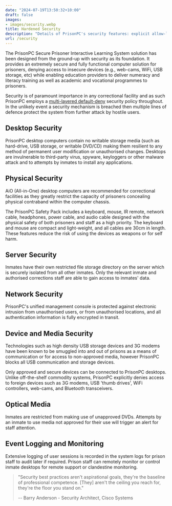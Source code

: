 ```yaml
---
date: "2024-07-19T13:50:32+10:00"
draft: false
images:
- images/security.webp
title: Hardened Security
description: "Details of PrisonPC's security features: explicit allow-listing for internet and removal media, secure chassis, detailed logging, and locked-down software."
url: /security
---
```


The PrisonPC Secure Prisoner Interactive Learning System solution has been designed from the ground-up with security as its foundation. It provides an extremely secure and fully functional computer solution for prisoners, denying access to insecure devices (e.g., web-cams, WiFi, USB storage, etc) while enabling education providers to deliver numeracy and literacy training as well as academic and vocational programmes to prisoners.

Security is of paramount importance in any correctional facility and as such PrisonPC employs a [multi-layered default-deny](http://en.wikipedia.org/wiki/Defense_in_depth_(computing)) security policy throughout. In the unlikely event a security mechanism is breached then multiple lines of defence protect the system from further attack by hostile users.

## Desktop Security

PrisonPC desktop computers contain no writable storage media (such as hard-drive, USB storage, or writable DVD/CD) making them resilient to any method of permanent user modification or unauthorised changes. Desktops are invulnerable to third-party virus, spyware, keyloggers or other malware attack and to attempts by inmates to install any applications.

## Physical Security

AiO (All-in-One) desktop computers are recommended for correctional facilities as they greatly restrict the capacity of prisoners concealing physical contraband within the computer chassis.

The PrisonPC Safety Pack includes a keyboard, mouse, IR remote, network cable, headphones, power cable, and audio cable designed with the physical safety of both prisoners and staff as a high priority. The keyboard and mouse are compact and light-weight, and all cables are 30cm in length. These features reduce the risk of using the devices as weapons or for self harm.

## Server Security

Inmates have their own restricted file storage directory on the server which is securely isolated from all other inmates. Only the relevant inmate and authorised corrections staff are able to gain access to inmates' data.

## Network Security

PrisonPC's unified management console is protected against electronic intrusion from unauthorised users, or from unauthorised locations, and all authentication information is fully encrypted in transit.

## Device and Media Security

Technologies such as high density USB storage devices and 3G modems have been known to be smuggled into and out of prisons as a means of communication or for access to non-approved media, however PrisonPC blocks all USB communication and storage devices.


Only approved and secure devices can be connected to PrisonPC desktops. Unlike off-the-shelf commodity systems, PrisonPC explicitly denies access to foreign devices such as 3G modems, USB 'thumb drives', WiFi controllers, web-cams, and Bluetooth transceivers.

## Optical Media

Inmates are restricted from making use of unapproved DVDs. Attempts by an inmate to use media not approved for their use will trigger an alert for staff attention.

## Event Logging and Monitoring

Extensive logging of user sessions is recorded in the system logs for prison staff to audit later if required. Prison staff can remotely monitor or control inmate desktops for remote support or clandestine monitoring.

> "Security best practices aren't aspirational goals, they're the baseline of professional competence. [They] aren't the ceiling you reach for, they're the floor you stand on."
>
> -- Barry Anderson - Security Architect, Cisco Systems
